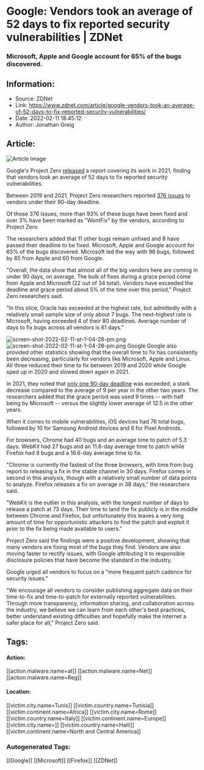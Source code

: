 # Google: Vendors took an average of 52 days to fix reported security vulnerabilities | ZDNet
### Microsoft, Apple and Google account for 65% of the bugs discovered.

## Information:
+ Source: ZDNet
+ Link: https://www.zdnet.com/article/google-vendors-took-an-average-of-52-days-to-fix-reported-security-vulnerabilities/
+ Date: 2022-02-11 18:45:12
+ Author: Jonathan Greig


## Article:
![Article Image](https://www.zdnet.com/a/img/resize/67d27d961115997e4b10630c2002376d61adf4e1/2021/06/23/28d7c4cd-05e5-42e2-854f-f3989e016aec/gettyimages-1317337924.jpg?width=770&height=578&fit=crop&auto=webp)

Google's Project Zero [released](https://googleprojectzero.blogspot.com/2022/02/a-walk-through-project-zero-metrics.html) a report covering its work in 2021, finding that vendors took an average of 52 days to fix reported security vulnerabilities.

Between 2019 and 2021, Project Zero researchers reported [376 issues](https://bugs.chromium.org/p/project-zero/issues/list?sort=id&colspec=ID%20Status%20Restrict%20Finder%20Reported%20Deadline%20Remaining%20CVE%20Vendor%20Product%20Summary&q=status%21%3DInvalid%20id%3E%3D1748%20id%3C%3D2248%20Deadline%3A90&can=1) to vendors under their 90-day deadline. 

Of those 376 issues, more than 93% of these bugs have been fixed and over 3% have been marked as "WontFix" by the vendors, according to Project Zero. 

The researchers added that 11 other bugs remain unfixed and 8 have passed their deadline to be fixed. Microsoft, Apple and Google account for 65% of the bugs discovered. Microsoft led the way with 96 bugs, followed by 85 from Apple and 60 from Google.

"Overall, the data show that almost all of the big vendors here are coming in under 90 days, on average. The bulk of fixes during a grace period come from Apple and Microsoft (22 out of 34 total). Vendors have exceeded the deadline and grace period about 5% of the time over this period," Project Zero researchers said. 

"In this slice, Oracle has exceeded at the highest rate, but admittedly with a relatively small sample size of only about 7 bugs. The next-highest rate is Microsoft, having exceeded 4 of their 80 deadlines. Average number of days to fix bugs across all vendors is 61 days."

![screen-shot-2022-02-11-at-1-04-28-pm.png]()![screen-shot-2022-02-11-at-1-04-28-pm.png](https://www.zdnet.com/a/img/resize/6fe3f0085753114aadf0375e8bb3173a489feefb/2022/02/11/d533be0c-4964-4597-a02b-0ef4fafeb874/screen-shot-2022-02-11-at-1-04-28-pm.png?width=470&fit=bounds&format=pjpg&auto=webp)
 Google
 Google also provided other statistics showing that the overall time to fix has consistently been decreasing, particularly for vendors like Microsoft, Apple and Linux. All three reduced their time to fix between 2019 and 2020 while Google sped up in 2020 and slowed down again in 2021. 






In 2021, they noted that [only one 90-day deadline](https://bugs.chromium.org/p/project-zero/issues/list?colspec=ID%20Status%20Restrict%20Finder%20Reported%20Deadline%20Remaining%20CVE%20Vendor%20Product%20Summary&q=id%3E%3D2137%20Deadline%3DExceeded%20-Deadline-Grace&can=1) was exceeded, a stark decrease compared to the average of 9 per year in the other two years. The researchers added that the grace period was used 9 times -- with half being by Microsoft -- versus the slightly lower average of 12.5 in the other years.

When it comes to mobile vulnerabilities, iOS devices had 76 total bugs, followed by 10 for Samsung Android devices and 6 for Pixel Androids. 

For browsers, Chrome had 40 bugs and an average time to patch of 5.3 days. WebKit had 27 bugs and an 11.6-day average time to patch while Firefox had 8 bugs and a 16.6-day average time to fix.

"Chrome is currently the fastest of the three browsers, with time from bug report to releasing a fix in the stable channel in 30 days. Firefox comes in second in this analysis, though with a relatively small number of data points to analyze. Firefox releases a fix on average in 38 days," the researchers said.

"WebKit is the outlier in this analysis, with the longest number of days to release a patch at 73 days. Their time to land the fix publicly is in the middle between Chrome and Firefox, but unfortunately this leaves a very long amount of time for opportunistic attackers to find the patch and exploit it prior to the fix being made available to users."

Project Zero said the findings were a positive development, showing that many vendors are fixing most of the bugs they find. Vendors are also moving faster to rectify issues, with Google attributing it to responsible disclosure policies that have become the standard in the industry.

Google urged all vendors to focus on a "more frequent patch cadence for security issues."

"We encourage all vendors to consider publishing aggregate data on their time-to-fix and time-to-patch for externally reported vulnerabilities. Through more transparency, information sharing, and collaboration across the industry, we believe we can learn from each other's best practices, better understand existing difficulties and hopefully make the internet a safer place for all," Project Zero said.





## Tags:

#### Action:
[[action.malware.name=at]] [[action.malware.name=Net]] [[action.malware.name=Reg]]

#### Location:
[[victim.city.name=Tunis]] [[victim.country.name=Tunisia]] [[victim.continent.name=Africa]] [[victim.city.name=Rome]] [[victim.country.name=Italy]] [[victim.continent.name=Europe]] [[victim.city.name=]] [[victim.country.name=Haiti]] [[victim.continent.name=North and Central America]]

### Autogenerated Tags:
[[Google]] [[Microsoft]] [[Firefox]] [[ZDNet]]

